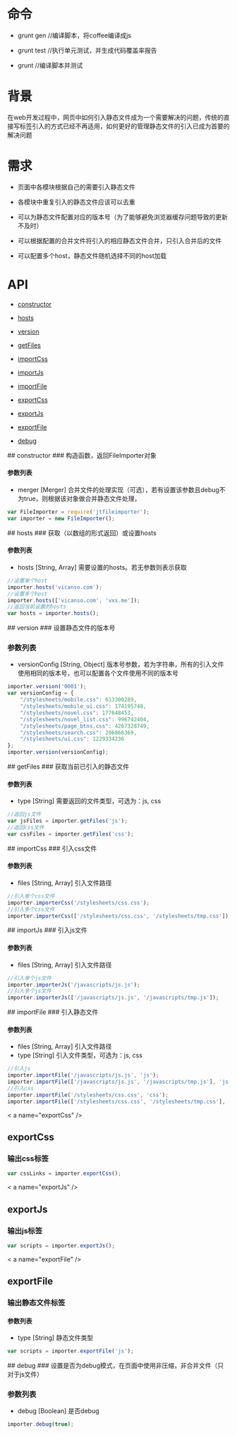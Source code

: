 # 命令

- grunt gen   //编译脚本，将coffee编译成js

- grunt test  //执行单元测试，并生成代码覆盖率报告

- grunt  //编译脚本并测试

# 背景

在web开发过程中，网页中如何引入静态文件成为一个需要解决的问题，传统的直接写标签引入的方式已经不再适用，如何更好的管理静态文件的引入已成为首要的解决问题


# 需求

- 页面中各模块根据自己的需要引入静态文件

- 各模块中重复引入的静态文件应该可以去重

- 可以为静态文件配置对应的版本号（为了能够避免浏览器缓存问题导致的更新不及时）

- 可以根据配置的合并文件将引入的相应静态文件合并，只引入合并后的文件

- 可以配置多个host，静态文件随机选择不同的host加载


# API

- [constructor](#constructor)

- [hosts](#hosts)

- [version](#version)

- [getFiles](#getFiles)

- [importCss](#importCss)

- [importJs](#importJs)

- [importFile](#importFile)

- [exportCss](#exportCss)

- [exportJs](#exportJs)

- [exportFile](#exportFile)

- [debug](#debug)



<a name="constructor" />
## constructor
### 构造函数，返回FileImporter对象

#### 参数列表

- merger [Merger] 合并文件的处理实现（可选），若有设置该参数且debug不为true，则根据该对象做合并静态文件处理，

```js
var FileImporter = require('jtfileimporter');
var importer = new FileImporter();
```


<a name="hosts" />
## hosts
### 获取（以数组的形式返回）或设置hosts

#### 参数列表

- hosts [String, Array] 需要设置的hosts。若无参数则表示获取


```js
//设置单个host
importer.hosts('vicanso.com');
//设置多个host
importer.hosts(['vicanso.com', 'vxs.me']);
//返回当前设置的hosts
var hosts = importer.hosts();
```



<a name="version" />
## version
### 设置静态文件的版本号

### 参数列表

- versionConfig [String, Object] 版本号参数，若为字符串，所有的引入文件使用相同的版本号，也可以配置各个文件使用不同的版本号

```js
importer.version('0001');
var versionConfig = {
    "/stylesheets/mobile.css": 613300289,
    "/stylesheets/mobile_ui.css": 174195748,
    "/stylesheets/novel.css": 177648453,
    "/stylesheets/novel_list.css": 996742404,
    "/stylesheets/page_btns.css": 4267328749,
    "/stylesheets/search.css": 206866369,
    "/stylesheets/ui.css": 1229334236
};
importer.version(versionConfig);
```


<a name="getFiles" />
## getFiles
### 获取当前已引入的静态文件

#### 参数列表

- type [String] 需要返回的文件类型，可选为：js, css

```js
//返回js文件
var jsFiles = importer.getFiles('js');
//返回css文件
var cssFiles = importer.getFiles('css');
```


<a name="importCss" />
## importCss
### 引入css文件

#### 参数列表

- files [String, Array] 引入文件路径


```js
//引入单个css文件
importer.importerCss('/stylesheets/css.css');
//引入多个css文件
importer.importerCss(['/stylesheets/css.css', '/stylesheets/tmp.css']);
```


<a name="importJs" />
## importJs
### 引入js文件

#### 参数列表

- files [String, Array] 引入文件路径


```js
//引入单个js文件
importer.importerJs('/javascripts/js.js');
//引入多个js文件
importer.importerJs(['/javascripts/js.js', '/javascripts/tmp.js']);
```


<a name="importFile" />
## importFile
### 引入静态文件

#### 参数列表

- files [String, Array] 引入文件路径
- type [String] 引入文件类型，可选为：js, css

```js
//引入js
importer.importFile('/javascripts/js.js', 'js');
importer.importFile(['/javascripts/js.js', '/javascripts/tmp.js'], 'js');
//引入css
importer.importFile('/stylesheets/css.css', 'css');
importer.importFile(['/stylesheets/css.css', '/stylesheets/tmp.css'], 'css');
```


< a name="exportCss" />
## exportCss
### 输出css标签

```js
var cssLinks = importer.exportCss();
```


< a name="exportJs" />
## exportJs
### 输出js标签


```js
var scripts = importer.exportJs();
```


< a name="exportFile" />
## exportFile
### 输出静态文件标签

#### 参数列表

- type [String] 静态文件类型

```js
var scripts = importer.exportFile('js');
```


<a name="debug" />
## debug
### 设置是否为debug模式，在页面中使用非压缩，非合并文件（只对于js文件）

### 参数列表

- debug [Boolean] 是否debug

```js
importer.debug(true);
```
